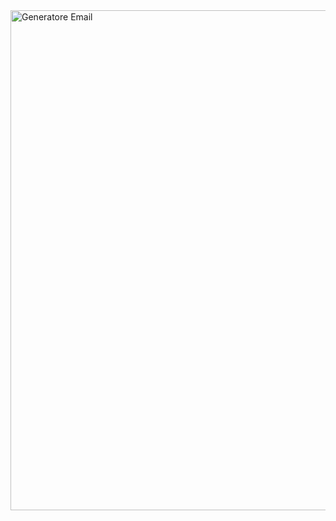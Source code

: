 <img width="800" alt="Generatore Email" src="https://github.com/EmanueleManno/Lista-Email/assets/128712265/7cac95c0-5a72-4292-9afa-29d54ba37250">

